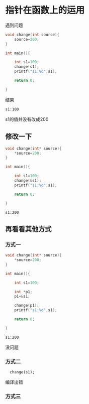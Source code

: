 # 指针在函数上的运用



遇到问题

``` c
void change(int source){
    source=200;
}

int main(){

    int s1=100;
    change(s1);
    printf("s1:%d",s1);

    return 0;

}
```

结果

```
s1:100
```

s1的值并没有改成200



## 修改一下 

``` c
void change(int* source){
    *source=200;
}

int main(){

    int s1=100;
    change(&s1);
    printf("s1:%d",s1);

    return 0;

}
```

```
s1:200
```



## 再看看其他方式

### 方式一

``` c
void change(int* source){
    *source=200;
}

int main(){

    int s1=100;

    int *p1;
    p1=&s1;

    change(p1);
    printf("s1:%d",s1);

    return 0;

}
```

```
s1:200
```

没问题

### 方式二

```
  change(s1);
```

编译出错



### 方式三

